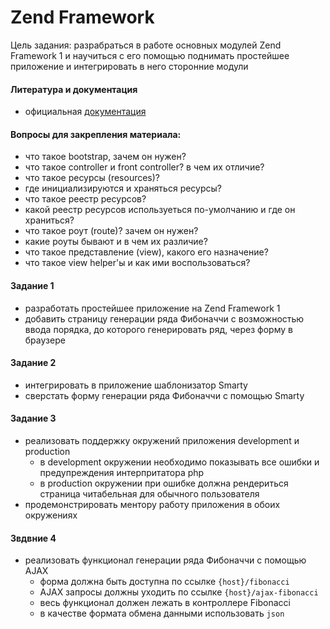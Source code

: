 Zend Framework
=====

Цель задания: разрабраться в работе основных модулей Zend Framework 1 и научиться c его помощью поднимать простейшее приложение и интегрировать в него сторонние модули

#### Литература и документация
- официальная [документация](http://framework.zend.com/manual/1.12/ru/manual.html)

#### Вопросы для закрепления материала:
- что такое bootstrap, зачем он нужен?
- что такое controller и front controller? в чем их отличие?
- что такое ресурсы (resources)? 
- где инициализируются и храняться ресурсы?
- что такое реестр ресурсов? 
- какой реестр ресурсов используеться по-умолчанию и где он храниться?
- что такое роут (route)? зачем он нужен?
- какие роуты бывают и в чем их различие?
- что такое представление (view), какого его назначение?
- что такое view helper'ы и как ими воспользоваться?

#### Задание 1
- разработать простейшее приложение на Zend Framework 1
- добавить страницу генерации ряда Фибоначчи с возможностью ввода порядка, до которого генерировать ряд, через форму в браузере
 
#### Задание 2
- интегрировать в приложение шаблонизатор Smarty
- сверстать форму генерации ряда Фибоначчи с помощью Smarty

#### Задание 3
- реализовать поддержку окружений приложения development и production
  - в development окружении необходимо показывать все ошибки и предупреждения интерпритатора php
  - в production окружении при ошибке должна рендериться страница читабельная для обычного пользователя
- продемонстрировать ментору работу приложения в обоих окружениях
 
#### Звдвние 4
- реализовать функционал генерации ряда Фибоначчи с помощью AJAX
  - форма должна быть доступна по ссылке `{host}/fibonacci`
  - AJAX запросы должны уходить по ссылке `{host}/ajax-fibonacci`
  - весь функционал должен лежать в контроллере Fibonacci
  - в качестве формата обмена данными использовать `json`
